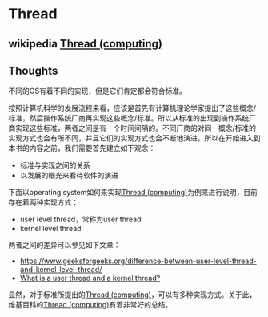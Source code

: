 # Thread

## wikipedia [Thread (computing)](https://en.wikipedia.org/wiki/Thread_(computing))



## Thoughts

不同的OS有着不同的实现，但是它们肯定都会符合标准。

按照计算机科学的发展流程来看，应该是首先有计算机理论学家提出了这些概念/标准，然后操作系统厂商再实现这些概念/标准。所以从标准的出现到操作系统厂商实现这些标准，两者之间是有一个时间间隔的。不同厂商的对同一概念/标准的实现方式也会有所不同，并且它们的实现方式也会不断地演进。所以在开始进入到本书的内容之前，我们需要首先建立如下观念：

- 标准与实现之间的关系
- 以发展的眼光来看待软件的演进

下面以operating system如何来实现[Thread (computing)](https://en.wikipedia.org/wiki/Thread_(computing))为例来进行说明，目前存在着两种实现方式：

- user level thread，常称为user thread
- kernel level thread

两者之间的差异可以参见如下文章：

- https://www.geeksforgeeks.org/difference-between-user-level-thread-and-kernel-level-thread/
- [What is a user thread and a kernel thread?](https://superuser.com/questions/455316/what-is-a-user-thread-and-a-kernel-thread)

显然，对于标准所提出的[Thread (computing)](https://en.wikipedia.org/wiki/Thread_(computing))，可以有多种实现方式。关于此，维基百科的[Thread (computing)](https://en.wikipedia.org/wiki/Thread_(computing))有着非常好的总结。